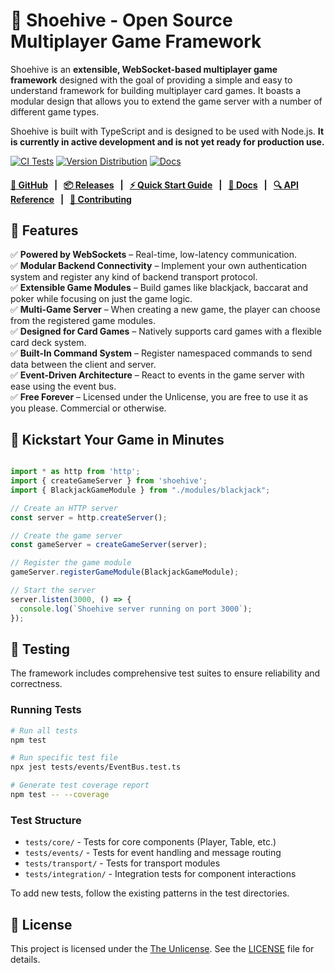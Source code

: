 # 🐝 Shoehive - Open Source Multiplayer Game Framework

Shoehive is an **extensible, WebSocket-based multiplayer game framework** designed with the goal of providing a simple and easy to understand framework for building multiplayer card games. It boasts a modular design that allows you to extend the game server with a number of different game types.

Shoehive is built with TypeScript and is designed to be used with Node.js. **It is currently in active development and is not yet ready for production use.**

[![CI Tests](https://github.com/jtay/shoehive/actions/workflows/test.yml/badge.svg?branch=main)](https://github.com/jtay/shoehive/actions/workflows/test.yml) [![Version Distribution](https://github.com/jtay/shoehive/actions/workflows/versioning.yml/badge.svg)](https://github.com/jtay/shoehive/actions/workflows/versioning.yml) [![Docs](https://github.com/jtay/shoehive/actions/workflows/docs-deploy.yml/badge.svg?branch=main)](https://github.com/jtay/shoehive/actions/workflows/docs-deploy.yml)
#### [**🐙 GitHub**](https://github.com/jtay/shoehive) &nbsp; | &nbsp; [**📦 Releases**](https://github.com/jtay/shoehive/releases) &nbsp; | &nbsp; [**⚡️ Quick Start Guide**](https://shoehive.jtay.co.uk/quick-start) &nbsp; | &nbsp; [**📖 Docs**](https://shoehive.jtay.co.uk) &nbsp; | &nbsp; [**🔍 API Reference**](https://shoehive.jtay.co.uk/api/generated) &nbsp; | &nbsp; [**🤝 Contributing**](https://github.com/jtay/shoehive/tree/main/CONTRIBUTING.md)

## 🚀 Features

✅ **Powered by WebSockets** – Real-time, low-latency communication.  
✅ **Modular Backend Connectivity** – Implement your own authentication system and register any kind of backend transport protocol.    
✅ **Extensible Game Modules** – Build games like blackjack, baccarat and poker while focusing on just the game logic.  
✅ **Multi-Game Server** – When creating a new game, the player can choose from the registered game modules.    
✅ **Designed for Card Games** – Natively supports card games with a flexible card deck system.  
✅ **Built-In Command System** – Register namespaced commands to send data between the client and server.   
✅ **Event-Driven Architecture** – React to events in the game server with ease using the event bus.    
✅ **Free Forever** – Licensed under the Unlicense, you are free to use it as you please. Commercial or otherwise.  

## 🌟 Kickstart Your Game in Minutes

```typescript

import * as http from 'http';
import { createGameServer } from 'shoehive';
import { BlackjackGameModule } from "./modules/blackjack";

// Create an HTTP server
const server = http.createServer();

// Create the game server
const gameServer = createGameServer(server);

// Register the game module
gameServer.registerGameModule(BlackjackGameModule);

// Start the server
server.listen(3000, () => {
  console.log(`Shoehive server running on port 3000`);
});
```


## 🧪 Testing

The framework includes comprehensive test suites to ensure reliability and correctness.

### Running Tests

```bash
# Run all tests
npm test

# Run specific test file
npx jest tests/events/EventBus.test.ts

# Generate test coverage report
npm test -- --coverage
```

### Test Structure

- `tests/core/` - Tests for core components (Player, Table, etc.)
- `tests/events/` - Tests for event handling and message routing
- `tests/transport/` - Tests for transport modules
- `tests/integration/` - Integration tests for component interactions

To add new tests, follow the existing patterns in the test directories.

## 📄 License

This project is licensed under the [The Unlicense](https://unlicense.org/). See the [LICENSE](LICENSE) file for details.
